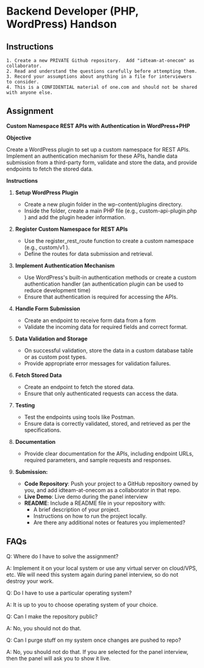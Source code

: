 # Backend Developer (PHP, WordPress) Handson

## Instructions

```
1. Create a new PRIVATE Github repository.  Add "idteam-at-onecom" as collaborator.
2. Read and understand the questions carefully before attempting them.
3. Record your assumptions about anything in a file for interviewers to consider.
4. This is a CONFIDENTIAL material of one.com and should not be shared with anyone else.
```

## Assignment
**Custom Namespace REST APIs with Authentication in WordPress+PHP**

**Objective**

Create a WordPress plugin to set up a custom namespace for REST APIs. Implement an authentication mechanism for these APIs, handle data submission from a third-party form, validate and store the data, and provide endpoints to fetch the stored data.

**Instructions**

1. **Setup WordPress Plugin**
    - Create a new plugin folder in the  wp-content/plugins directory.
    - Inside the folder, create a main PHP file (e.g.,  custom-api-plugin.php ) and add the plugin header information.
2. **Register Custom Namespace for REST APIs**
    - Use the  register\_rest\_route function to create a custom namespace (e.g.,  custom/v1 ).
    - Define the routes for data submission and retrieval.
3. **Implement Authentication Mechanism**
    - Use WordPress's built-in authentication methods or create a custom authentication handler (an authentication plugin can be used to reduce development time)
    - Ensure that authentication is required for accessing the APIs.
4. **Handle Form Submission**
    - Create an endpoint to receive form data from a form
    - Validate the incoming data for required fields and correct format.
5. **Data Validation and Storage**
    - On successful validation, store the data in a custom database table or as custom post types.
    - Provide appropriate error messages for validation failures.
6. **Fetch Stored Data**
    - Create an endpoint to fetch the stored data.
    - Ensure that only authenticated requests can access the data.
7. **Testing**
    - Test the endpoints using tools like Postman.
    - Ensure data is correctly validated, stored, and retrieved as per the specifications.
8. **Documentation**
    - Provide clear documentation for the APIs, including endpoint URLs, required parameters, and sample requests and responses.
  
9. **Submission:**
    - **Code Repository**: Push your project to a GitHub repository owned by you, and add  idteam-at-onecom as a collaborator in that repo.
    - **Live Demo**: Live demo during the panel interview
    - **README**: Include a README file in your repository with:
      - A brief description of your project.
      - Instructions on how to run the project locally.
      - Are there any additional notes or features you implemented?


## FAQs

Q: Where do I have to solve the assignment?

A: Implement it on your local system or use any virtual server on cloud/VPS, etc. We will need this system again during panel interview, so do not destroy your work.

Q: Do I have to use a particular operating system?

A: It is up to you to choose operating system of your choice.

Q: Can I make the repository public?

A: No, you should not do that.

Q: Can I purge stuff on my system once changes are pushed to repo?

A: No, you should not do that. If you are selected for the panel interview, then the panel will ask you to show it live.
